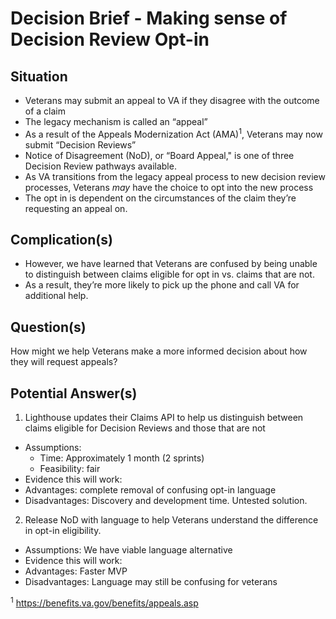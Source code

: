 # Decision Brief - Making sense of Decision Review Opt-in
## Situation
- Veterans may submit an appeal to VA if they disagree with the outcome of a claim 
- The legacy mechanism is called an “appeal”
- As a result of the Appeals Modernization Act (AMA)<sup>1</sup>, Veterans may now submit “Decision Reviews”
- Notice of Disagreement (NoD), or “Board Appeal," is one of three Decision Review pathways available.
- As VA transitions from the legacy appeal process to new decision review processes, Veterans _may_ have the choice to opt into the new process
- The opt in is dependent on the circumstances of the claim they’re requesting an appeal on.

## Complication(s)
- However, we have learned that Veterans are confused by being unable to distinguish between claims eligible for opt in vs. claims that are not. 
- As a result, they’re more likely to pick up the phone and call VA for additional help. 


## Question(s)
How might we help Veterans make a more informed decision about how they will request appeals?

## Potential Answer(s)
1. Lighthouse updates their Claims API to help us distinguish between claims eligible for Decision Reviews and those that are not
  - Assumptions:
    - Time: Approximately 1 month (2 sprints)
    - Feasibility: fair
  - Evidence this will work:
  - Advantages: complete removal of confusing opt-in language
  - Disadvantages: Discovery and development time. Untested solution.
2. Release NoD with language to help Veterans understand the difference in opt-in eligibility.
  - Assumptions: We have viable language alternative
  - Evidence this will work:
  - Advantages: Faster MVP
  - Disadvantages: Language may still be confusing for veterans

<sup>1</sup> https://benefits.va.gov/benefits/appeals.asp






